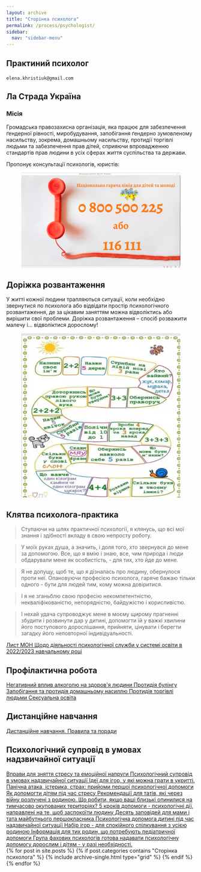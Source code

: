 ```yaml
---
layout: archive
title: "Сторінка психолога"
permalink: /process/psychologist/
sidebar:
  nav: "sidebar-menu"
---
```


## Практиний психолог
`elena.khristiuk@gmail.com`

## Ла Страда Україна
### Місія
Громадська правозахисна організація, яка працює для забезпечення ґендерної рівності, миробудування, запобігання ґендерно зумовленому насильству, зокрема, домашньому насильству, протидії торгівлі людьми та забезпечення прав дітей, сприяючи впровадженню стандартів прав людини в усіх сферах життя суспільства та держави.

Пропонує консультації психологів, юристів:

<figure>
	<a href="/assets/images/pages/process/psy/гаряча%20лінія%202.png"><img src="/assets/images/pages/process/psy/гаряча%20лінія%202.png"></a>
</figure>

## Доріжка розвантаження
У житті кожної людини трапляються ситуації, коли необхідно звернутися по психолога або відвідати простір психологічного розвантаження, де за цікавим заняттям можна відволіктись або вирішити свої проблеми. Доріжка розвантаження – спосіб розважити малечу і… відволіктися дорослому! 

<figure>
	<a href="/assets/images/pages/process/psy/доріжка%20розвантаження_cr.jpg"><img src="/assets/images/pages/process/psy/доріжка%20розвантаження_cr.jpg"></a>
</figure>

## Клятва психолога-практика
> Ступаючи на шлях практичної психології, я клянусь, що всі мої знання і здібності вкладу в свою непросту роботу.

> У моїх руках душа, а значить, і доля того, хто звернувся до мене за допомогою. Все, що я вмію і знаю, все, чим природа і люди обдарували мене як особистість, - для тих, хто йде до мене.

> Я не допущу, щоб те, що я дізналась про людину, обернулося проти неї. Опановуючи професією психолога, гаряче бажаю тільки одного - бути для людей тим, кому можна довіритися.

> І я не зганьблю свою професію некомпетентністю, некваліфікованістю, непорядністю, байдужістю і корисливістю.

> І нехай удача супроводжує мене в моєму щирому прагненні збудити і розвинути дар у дитині, допомогти їй у важкі хвилини його поступового дорослішання, прийняти, цінувати і берегти загадку його неповторної індивідуальності.

<a href="/process/psychologist/mon">
Лист МОН Щодо діяльності психологічної служби у системі освіти в 2022/2023 навчальному році
</a>

## Профілактична робота

<a href="/process/psychologist/alcohol">
Негативний вплив алкоголю на здоров'я людини
</a>

<a href="/bullying">
Протидія булінгу
</a>

<a href="/preventive_work">
Запобігання та протидія домашньому насиллю
</a>

<a href="/process/psychologist/human-trafficking-counteracting">
Протидія торгівлі людьми
</a>

<a href="/process/psychologist/sexual-education">
Сексуальна освіта
</a>

## Дистанційне навчання

<a href="/process/psychologist/remote">
Дистанційне навчання. Правила та поради
</a>

## Психологічний супровід в умовах надзвичайної ситуації

<a href="/process/psychologist/exercises">
Вправи для зняття стресу та емоційної напруги
</a>

<a href="/process/psychologist/guide">
Психологічний супровід в умовах надзвичайної ситуації
</a>

<a href="/process/psychologist/undercover-games">
Ідеї ​​для ігор, у які можна грати в укритті.
</a>

<a href="/process/psychologist/stress-help">
Панічна атака, істерика, страх: прийоми першої психологічної допомоги
</a>

<a href="/process/psychologist/child-stress-help">
Як допомогти дітям під час стресу
</a>

<a href="/process/psychologist/father-guides">
Рекомендації для татів, які через війну розлучені з родиною.
</a>

<a href="/process/psychologist/occupied-teritorries">
Що робити, якщо ваші близькі опинилися на тимчасово окупованих територіях?
</a>

<a href="/process/psychologist/5-steps">
5 кроків допомоги - психологічні дії, направлені на те, щоб заспокоїти людину
</a>

<a href="/process/psychologist/10-commandments">
Десять заповідей для мами і тата майбутнього першокласника
</a>

<a href="/process/psychologist/child-help">
Психологічна допомога дитині під час надзвичайної ситуації
</a>

<a href="/process/psychologist/games">
Набір ігор - для спокійного спілкування з усією родиною
</a>

<a href="/process/psychologist/info">
Інформація для тих родин, що потребують педіатричної допомоги
</a>

<a href="/process/psychologist/help">
Група фахових психологів готова надавати психологічну допомогу дорослим і дітям - у разі необхідності.
</a>


<div class="grid__wrapper">
  {% for post in site.posts %}
    {% if post.categories contains "Сторінка психолога" %}
      {% include archive-single.html type="grid" %}
    {% endif %}
  {% endfor %}
</div>
